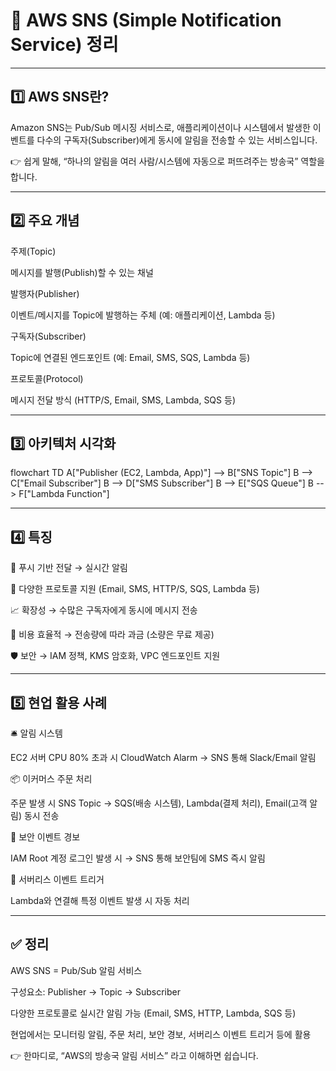 <h1 id="🔔-aws-sns-simple-notification-service-정리">🔔 AWS SNS (Simple Notification Service) 정리</h1>
<hr />
<h2 id="1️⃣-aws-sns란">1️⃣ AWS SNS란?</h2>
<p>Amazon SNS는 Pub/Sub 메시징 서비스로,
애플리케이션이나 시스템에서 발생한 이벤트를 다수의 구독자(Subscriber)에게 동시에 알림을 전송할 수 있는 서비스입니다.</p>
<p>👉 쉽게 말해,
“하나의 알림을 여러 사람/시스템에 자동으로 퍼뜨려주는 방송국” 역할을 합니다.</p>
<hr />
<h2 id="2️⃣-주요-개념">2️⃣ 주요 개념</h2>
<p>주제(Topic)</p>
<p>메시지를 발행(Publish)할 수 있는 채널</p>
<p>발행자(Publisher)</p>
<p>이벤트/메시지를 Topic에 발행하는 주체 (예: 애플리케이션, Lambda 등)</p>
<p>구독자(Subscriber)</p>
<p>Topic에 연결된 엔드포인트 (예: Email, SMS, SQS, Lambda 등)</p>
<p>프로토콜(Protocol)</p>
<p>메시지 전달 방식 (HTTP/S, Email, SMS, Lambda, SQS 등)</p>
<hr />
<h2 id="3️⃣-아키텍처-시각화">3️⃣ 아키텍처 시각화</h2>
<p>flowchart TD
    A[&quot;Publisher (EC2, Lambda, App)&quot;] --&gt; B[&quot;SNS Topic&quot;]
    B --&gt; C[&quot;Email Subscriber&quot;]
    B --&gt; D[&quot;SMS Subscriber&quot;]
    B --&gt; E[&quot;SQS Queue&quot;]
    B --&gt; F[&quot;Lambda Function&quot;]</p>
<hr />
<h2 id="4️⃣-특징">4️⃣ 특징</h2>
<p>📡 푸시 기반 전달 → 실시간 알림</p>
<p>📩 다양한 프로토콜 지원 (Email, SMS, HTTP/S, SQS, Lambda 등)</p>
<p>📈 확장성 → 수많은 구독자에게 동시에 메시지 전송</p>
<p>💸 비용 효율적 → 전송량에 따라 과금 (소량은 무료 제공)</p>
<p>🛡️ 보안 → IAM 정책, KMS 암호화, VPC 엔드포인트 지원</p>
<hr />
<h2 id="5️⃣-현업-활용-사례">5️⃣ 현업 활용 사례</h2>
<p>🛎️ 알림 시스템</p>
<p>EC2 서버 CPU 80% 초과 시 CloudWatch Alarm → SNS 통해 Slack/Email 알림</p>
<p>📦 이커머스 주문 처리</p>
<p>주문 발생 시 SNS Topic → SQS(배송 시스템), Lambda(결제 처리), Email(고객 알림) 동시 전송</p>
<p>🚨 보안 이벤트 경보</p>
<p>IAM Root 계정 로그인 발생 시 → SNS 통해 보안팀에 SMS 즉시 알림</p>
<p>🤖 서버리스 이벤트 트리거</p>
<p>Lambda와 연결해 특정 이벤트 발생 시 자동 처리</p>
<hr />
<h2 id="✅-정리">✅ 정리</h2>
<p>AWS SNS = Pub/Sub 알림 서비스</p>
<p>구성요소: Publisher → Topic → Subscriber</p>
<p>다양한 프로토콜로 실시간 알림 가능 (Email, SMS, HTTP, Lambda, SQS 등)</p>
<p>현업에서는 모니터링 알림, 주문 처리, 보안 경보, 서버리스 이벤트 트리거 등에 활용</p>
<p>👉 한마디로, “AWS의 방송국 알림 서비스” 라고 이해하면 쉽습니다.</p>